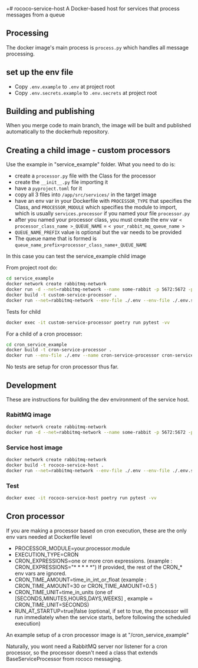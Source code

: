+# rococo-service-host
A Docker-based host for services that process messages from a queue

## Processing
The docker image's main process is `process.py` which handles all message processing.

## set up the env file

- Copy `.env.example` to `.env` at project root
- Copy `.env.secrets.example` to `.env.secrets` at project root

## Building and publishing

When you merge code to main branch, the image will be built and published automatically to the dockerhub repository.


## Creating a child image - custom processors

Use the example in "service_example" folder. What you need to do is:
- create a `processor.py` file with the Class for the processor
- create the `__init__.py` file importing it
- have a `pyproject.toml` for it
- copy all 3 files into `/app/src/services/` in the target image
- have an env var in your Dockerfile with `PROCESSOR_TYPE` that specifies the Class, and `PROCESSOR_MODULE` which specifies the module to import, which is usually `services.processor`  if you named your file `processor.py`
- after you named your processor class, you must create the env var `< processor_class_name >_QUEUE_NAME` = `< your_rabbit_mq_queue_name >`
- `QUEUE_NAME_PREFIX` value is optional but the var needs to be provided
- The queue name that is formed is `queue_name_prefix+processor_class_name+_QUEUE_NAME`

In this case you can test the service_example child image

From project root do:

```bash
cd service_example
docker network create rabbitmq-network
docker run -d --net=rabbitmq-network --name some-rabbit -p 5672:5672 -p 15672:15672 -e RABBITMQ_DEFAULT_USER=user -e RABBITMQ_DEFAULT_PASS=password rabbitmq:3-management
docker build -t custom-service-processor .
docker run --net=rabbitmq-network --env-file ./.env --env-file ./.env.secrets --name custom-service-processor custom-service-processor
```

Tests for child
```bash
docker exec -it custom-service-processor poetry run pytest -vv
```


For a child of a cron processor:

```bash
cd cron_service_example
docker build -t cron-service-processor .
docker run --env-file ./.env --name cron-service-processor cron-service-processor
```

No tests are setup for cron processor thus far.


## Development

These are instructions for building the dev environment of the service host.

### RabitMQ image

```bash
docker network create rabbitmq-network
docker run -d --net=rabbitmq-network --name some-rabbit -p 5672:5672 -p 15672:15672 -e RABBITMQ_DEFAULT_USER=user -e RABBITMQ_DEFAULT_PASS=password rabbitmq:3-management
```


### Service host image

```bash
docker network create rabbitmq-network
docker build -t rococo-service-host .
docker run --net=rabbitmq-network --env-file ./.env --env-file ./.env.secrets --name rococo-service-host rococo-service-host
```

### Test

```bash
docker exec -it rococo-service-host poetry run pytest -vv
```

## Cron processor

If you are making a processor based on cron execution, these are the only env vars needed at Dockerfile level

- PROCESSOR_MODULE=your.processor.module
- EXECUTION_TYPE=CRON
- CRON_EXPRESSIONS=one or more cron expressions. (example : CRON_EXPRESSIONS="* * * * *") If provided, the rest of the CRON_\* env vars are ignored.
- CRON_TIME_AMOUNT=time_in_int_or_float    (example : CRON_TIME_AMOUNT=30 or CRON_TIME_AMOUNT=0.5 )
- CRON_TIME_UNIT=time_in_units    (one of [SECONDS,MINUTES,HOURS,DAYS,WEEKS] , example = CRON_TIME_UNIT=SECONDS)
- RUN_AT_STARTUP=true|false    (optional, if set to true, the processor will run immediately when the service starts, before following the scheduled execution)

An example setup of a cron processor image is at "/cron_service_example"

Naturally, you wont need a RabbitMQ server nor listener for a cron processor, so the processor doesn't need a class that extends BaseServiceProcessor from rococo messaging.